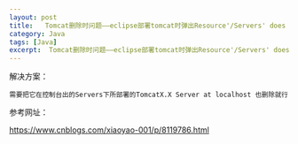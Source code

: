 ```yaml
---
layout: post
title:   Tomcat删除时问题——eclipse部署tomcat时弹出Resource'/Servers' does not exist 
category: Java
tags: [Java]
excerpt:  Tomcat删除时问题——eclipse部署tomcat时弹出Resource'/Servers' does not exist
---
```


解决方案：

	需要把它在控制台出的Servers下所部署的TomcatX.X Server at localhost 也删除就行


参考网址：


<https://www.cnblogs.com/xiaoyao-001/p/8119786.html>






